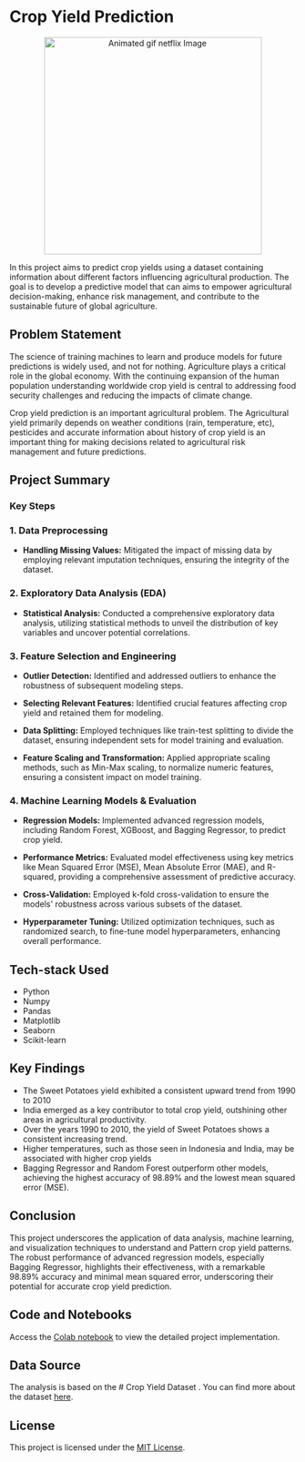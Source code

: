 

#  Crop Yield Prediction

<p  align="center">
<img  src="https://scorpionsearth.in/wp-content/uploads/2020/01/01-1.gif"  alt="Animated gif netflix Image"  height="382px">
</p>

In this project aims to predict crop yields using a dataset containing information about different factors influencing agricultural production. The goal is to develop a predictive model that can aims to empower agricultural decision-making, enhance risk management, and contribute to the sustainable future of global agriculture.

## Problem Statement

The science of training machines to learn and produce models for future predictions is widely used, and not for nothing. Agriculture plays a critical role in the global economy. With the continuing expansion of the human population understanding worldwide crop yield is central to addressing food security challenges and reducing the impacts of climate change.

Crop yield prediction is an important agricultural problem. The Agricultural yield primarily depends on weather conditions (rain, temperature, etc), pesticides and accurate information about history of crop yield is an important thing for making decisions related to agricultural risk management and future predictions.


##  Project Summary

### Key Steps

### 1. Data Preprocessing

-   **Handling Missing Values:** Mitigated the impact of missing data by employing relevant imputation techniques, ensuring the integrity of the dataset.

### 2. Exploratory Data Analysis (EDA)

-   **Statistical Analysis:** Conducted a comprehensive exploratory data analysis, utilizing statistical methods to unveil the distribution of key variables and uncover potential correlations.

### 3. Feature Selection and Engineering

-   **Outlier Detection:** Identified and addressed outliers to enhance the robustness of subsequent modeling steps.
    
-   **Selecting Relevant Features:** Identified crucial features affecting crop yield and retained them for modeling.
    
-   **Data Splitting:** Employed techniques like train-test splitting to divide the dataset, ensuring independent sets for model training and evaluation.
    
-   **Feature Scaling and Transformation:** Applied appropriate scaling methods, such as Min-Max scaling, to normalize numeric features, ensuring a consistent impact on model training.
    

### 4. Machine Learning Models & Evaluation

-   **Regression Models:** Implemented advanced regression models, including Random Forest, XGBoost, and Bagging Regressor, to predict crop yield.
    
-   **Performance Metrics:** Evaluated model effectiveness using key metrics like Mean Squared Error (MSE), Mean Absolute Error (MAE), and R-squared, providing a comprehensive assessment of predictive accuracy.
    
-   **Cross-Validation:** Employed k-fold cross-validation to ensure the models' robustness across various subsets of the dataset.
    
-   **Hyperparameter Tuning:** Utilized optimization techniques, such as  randomized search, to fine-tune model hyperparameters, enhancing overall performance.


## Tech-stack Used
- Python
- Numpy
- Pandas
- Matplotlib
- Seaborn
-  Scikit-learn
  
## Key Findings
- The Sweet Potatoes yield exhibited a consistent upward trend from 1990 to 2010
- India emerged as a key contributor to total crop yield, outshining other areas in agricultural productivity.
- Over the years 1990 to 2010, the yield of Sweet Potatoes shows a consistent increasing trend.
-   Higher temperatures, such as those seen in Indonesia and India, may be associated with higher crop yields
- Bagging Regressor and Random Forest outperform other models, achieving the highest accuracy of 98.89% and the lowest mean squared error (MSE).
  

## Conclusion
This project underscores the application of data analysis, machine learning, and visualization techniques to understand and Pattern crop yield patterns. 
 The robust performance of advanced regression models, especially Bagging Regressor, highlights their effectiveness, with a remarkable 98.89% accuracy and minimal mean squared error, underscoring their potential for accurate crop yield prediction.
 

## Code and Notebooks
Access the [Colab notebook](https://github.com/Electra89/Supervised_ML_Crop_Yield_Prediction/blob/main/Supervised_ML_Crop_Yield_Prediction.ipynb) to view the detailed project implementation.

## Data Source

The analysis is based on the # Crop Yield Dataset . You can find more about the dataset [here](https://github.com/Electra89/Supervised_ML_Crop_Yield_Prediction/blob/main/Crop_Yield_Dataset.csv).


## License

This project is licensed under the [MIT License](LICENSE).

